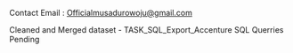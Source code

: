Contact Email : Officialmusadurowoju@gmail.com

Cleaned and Merged dataset - TASK_SQL_Export_Accenture
SQL Querries Pending
